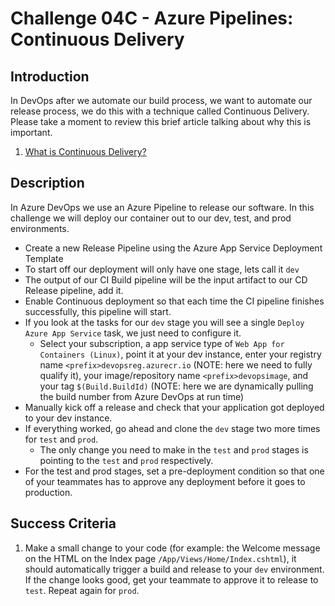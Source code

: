 # Challenge 04C - Azure Pipelines: Continuous Delivery

## Introduction

In DevOps after we automate our build process, we want to automate our release process, we do this with a technique called Continuous Delivery. Please take a moment to review this brief article talking about why this is important. 

1. [What is Continuous Delivery?](https://docs.microsoft.com/en-us/azure/devops/learn/what-is-continuous-delivery)

## Description

In Azure DevOps we use an Azure Pipeline to release our software. In this challenge we will deploy our container out to our dev, test, and prod environments. 

- Create a new Release Pipeline using the Azure App Service Deployment Template
- To start off our deployment will only have one stage, lets call it `dev`
- The output of our CI Build pipeline will be the input artifact to our CD Release pipeline, add it. 
- Enable Continuous deployment so that each time the CI pipeline finishes successfully, this pipeline will start. 
- If you look at the tasks for our `dev` stage you will see a single `Deploy Azure App Service` task, we just need to configure it. 
   - Select your subscription, a app service type of `Web App for Containers (Linux)`, point it at your dev instance, enter your registry name `<prefix>devopsreg.azurecr.io` (NOTE: here we need to fully qualify it), your image/repository name `<prefix>devopsimage`, and your tag `$(Build.BuildId)` (NOTE: here we are dynamically pulling the build number from Azure DevOps at run time)
- Manually kick off a release and check that your application got deployed to your dev instance. 
- If everything worked, go ahead and clone the `dev` stage two more times for `test` and `prod`.
   - The only change you need to make in the `test` and `prod` stages is pointing to the `test` and `prod` respectively. 
- For the test and prod stages, set a pre-deployment condition so that one of your teammates has to approve any deployment before it goes to production. 

## Success Criteria

1. Make a small change to your code (for example: the Welcome message on the HTML on the Index page `/App/Views/Home/Index.cshtml`), it should automatically trigger a build and release to your `dev` environment. If the change looks good, get your teammate to approve it to release to `test`. Repeat again for `prod`.
   
